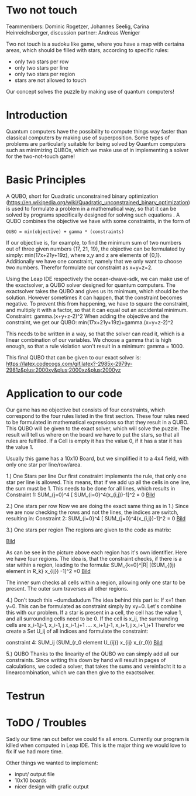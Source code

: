 # Two not touch
Teammembers: Dominic Rogetzer, Johannes Seelig, Carina Heinreichsberger, discussion partner: Andreas Weniger

Two not touch is a sudoku like game, where you have a map with certaina areas, which should be filled with stars, according to specific rules:
* only two stars per row
* only two stars per line
* only two stars per region
* stars are not allowed to touch

Our concept solves the puzzle by making use of quantum computers!

# Introduction
Quantum computers have the possibility to compute things way faster than classical computers by making use of superposition. Some types of problems are particularly suitable for being solved by Quantum computers such as minimizing QUBOs, which we make use of in implementing a solver for the two-not-touch game!

# Basic Principles
A QUBO, short for Quadratic unconstrained binary optimization (https://en.wikipedia.org/wiki/Quadratic_unconstrained_binary_optimization) is used to formulate a problem in a mathematical way, so that it can be solved by programs specifically designed for solving such equations . A QUBO combines the objective we have with some constraints, in the form of

	QUBO = min(objective) + gamma * (constraints)

If our objective is, for example, to find the minimum sum of two numbers out of three given numbers {17, 21, 19}, the objective can be formulated by simply: min(17x+21y+19z), where x,y and z are elements of {0,1}.
Additionally we have one constraint, namely that we only want to choose two numbers. Therefor formulate our constraint as x+y+z=2.

Using the Leap IDE respectively the ocean-dwave-sdk, we can make use of the exactsolver, a QUBO solver designed for quantum computers.
The exactsolver takes the QUBO and gives us its minimum, which should be the solution. However sometimes it can happen, that the constraint becomes negative. To prevent this from happening, we have to square the constraint, and multiply it with a factor, so that it can equal out an accidental minimum. Constraint: gamma.(x+y+z-2)^2
When adding the objective and the constraint, we get our QUBO: min(17x+21y+19z)+gamma.(x+y+z-2)^2

This needs to be written in a way, so that the solver can read it, which is a linear combination of our variables. We choose a gamma that is high enough, so that a rule violation won't result in a minimum: gamma = 1000. 

This final QUBO that can be given to our exact solver is: https://latex.codecogs.com/gif.latex?-2985x-2979y-2981z&plus;2000xy&plus;2000xz&plus;2000yz


# Application to our code
Our game has no objective but consists of four constraints, which correspond to the four rules listed in the first section. These four rules need to be formulated in mathematical expressions so that they result in a QUBO. This QUBO will be given to the exact solver, which will solve the puzzle. The result will tell us where on the board we have to put the stars, so that all rules are fulfilled. If a Cell is empty it has the value 0, if it has a star it has the value 1.

Usually this game has a 10x10 Board, but we simplified it to a 4x4 field, with only one star per line/row/area.


1.) One Stars per line
Our first constraint implements the rule, that only one star per line is allowed. This means, that if we add up all the cells in one line, the sum must be 1. This needs to be done for all lines, which results in Constraint 1:
SUM_{j=0}^4 [ SUM_{i=0}^4(x_{i,j})-1]^2 = 0
[Bild](https://latex.codecogs.com/gif.latex?\sum_{j=0}^4&space;\left[&space;\sum_{i=0}^4(x_{i,j})-1&space;\right]^2&space;=&space;0)


2.) One stars per row
Now we are doing the exact same thing as in 1.) Since we are now checking the rows and not the lines, the indices are switch, resulting in:
Constraint 2: SUM_{i=0}^4 [ SUM_{j=0}^4(x_{i,j})-1]^2 = 0
[Bild](https://latex.codecogs.com/gif.latex?\sum_{i=0}^4&space;\left[&space;\sum_{j=0}^4(x_{i,j})-1&space;\right]^2&space;=&space;0)

3.) One stars per region
The regions are given to the code as matrix:

[Bild](img/board.png)


As can be see in the picture above each region has it's own identifier. Here we have four regions. The idea is, that the constraint checks, if there is a star within a region, leading to the formula:
SUM_{k=0}^|R| [(SUM_{(ij) element in R_k} x_{ij}) -1]^2 =0
[Bild](https://latex.codecogs.com/gif.latex?\sum_{k=0}^{|R|}&space;\left[\left(\sum_{(ij)&space;\;\epsilon&space;\;R_k}&space;x_{ij}\right)&space;-1\right]^2&space;=0)

The inner sum checks all cells within a region, allowing only one star to be present. The outer sum traverses all other regions.


4.) Don't touch this ~dumdududum
The idea behind this part is: If x=1 then y=0. This can be formulated as constraint simply by xy=0.
Let's combine this with our problem. If a star is present in a cell, the cell has the value 1, and all surrounding cells need to be 0. If the cell is x_ij, the surrounding cells are x_i-1,j-1, x_i-1, j x_i-1,j+1 .... x_i+1,j-1, x_i+1, j x_i+1,j+1 Therefor we create a Set U_ij of all indices and formulate the constraint:

constraint 4: SUM_ij (SUM_{r_0 element U_{ij}} x_{ij} x_{r_0})
[Bild](https://latex.codecogs.com/gif.latex?\sum_{ij}&space;\sum_{r_0&space;\;&space;\epsilon\;&space;U_{ij}}&space;x_{ij}&space;x_{r_0})


5.) QUBO
Thanks to the linearity of the QUBO we can simply add all our constraints. Since writing this down by hand will result in pages of calculations, we coded a solver, that takes the sums and vereinfacht it to a linearcombination, which we can then give to the exactsolver. 

# Testrun


# ToDO / Troubles
Sadly our time ran out befor we could fix all errors. Currently our program is killed when computed in Leap IDE. This is the major thing we would love to fix if we had more time. 

Other things we wanted to implement:
* input/ output file
* 10x10 boards
* nicer design with grafic output

